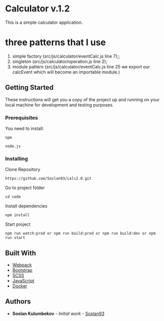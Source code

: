 # Calculator v.1.2

This is a simple calculator application.

# three patterns that I use
1) simple factory (src/js/calculator/eventCalc.js line 7);;
2) singleton (src/js/calculator/operation.js line 2);
3) module pattern (src/js/calculator/eventCalc.js line 25  we export our calcEvent which will become an importable module.)

## Getting Started

These instructions will get you a copy of the project up and running on your local machine for development and testing purposes.

### Prerequisites

You need to install:

```
npm
```
```
node.js
```

### Installing

Clone Repository

```
https://github.com/Soslan93/calc2.0.git
```
Go to project folder
```
cd code
```
Install dependencies
```
npm install
```
Start project
```
npm run watch:prod or npm run build:prod or npm run build:dev or npm run start
```
## Built With

* [Webpack](https://webpack.js.org/)
* [Bootstrap](https://getbootstrap.com/)
* [SCSS](https://sass-lang.com/)
* [JavaScript](https://www.javascript.com/)
* [Docker](https://www.docker.com/)

## Authors

* **Soslan Kulumbekov** - *Initial work* - [Soslan93](https://github.com/Soslan93)